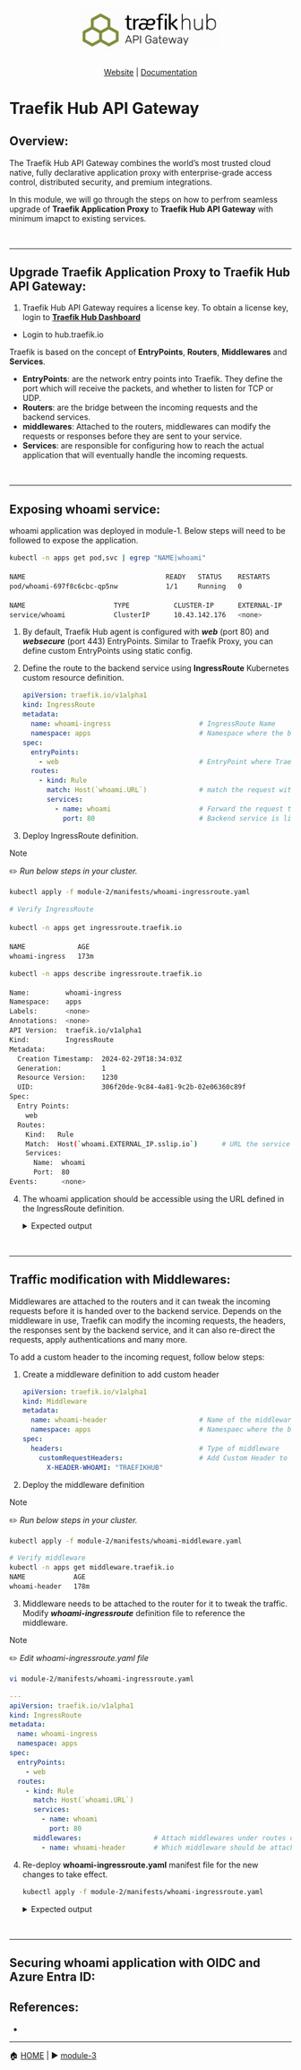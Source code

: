 <br/>

<div align="center" style="margin: 30px;">
<a href="https://traefik.io/traefik-hub-api-gateway">
  <img src="../media/hub_api_gw_logo.png"   style="width:250px;" align="center" />
</a>
<br />
</div>
<div align="center">
    <a href="https://traefik.io/traefik-hub-api-gateway/">Website</a> |
    <a href="https://doc.traefik.io/traefik-hub/api-gateway/api-gateway-intro">Documentation</a> 
</div>

# Traefik Hub API Gateway

## Overview:

The Traefik Hub API Gateway combines the world’s most trusted cloud native, fully declarative application proxy with enterprise-grade access control, distributed security, and premium integrations. 

In this module, we will go through the steps on how to perfrom seamless upgrade of <b>Traefik Application Proxy</b> to <b>Traefik Hub API Gateway</b> with minimum imapct to existing services.  

<br>

___

## Upgrade Traefik Application Proxy to Traefik Hub API Gateway:

1. Traefik Hub API Gateway requires a license key. To obtain a license key, login to <b><a href="https://hub.traefik.io/dashboard">Traefik Hub Dashboard</a></b>
  - Login to hub.traefik.io 




Traefik is based on the concept of <b>EntryPoints</b>, <b>Routers</b>, <b>Middlewares</b> and <b>Services</b>. 

- <b>EntryPoints</b>: are the network entry points into Traefik. They define the port which will receive the packets, and whether to listen for TCP or UDP.
- <b>Routers</b>: are the bridge between the incoming requests and the backend services.
- <b>middlewares</b>: Attached to the routers, middlewares can modify the requests or responses before they are sent to your service.
- <b>Services</b>: are responsible for configuring how to reach the actual application that will eventually handle the incoming requests.

<br>

___

## Exposing whoami service:

whoami application was deployed in module-1. Below steps will need to be followed to expose the application. 

```bash
kubectl -n apps get pod,svc | egrep "NAME|whoami"

NAME                                   READY   STATUS    RESTARTS        AGE
pod/whoami-697f8c6cbc-qp5nw            1/1     Running   0               68m

NAME                      TYPE           CLUSTER-IP      EXTERNAL-IP        PORT(S)    AGE
service/whoami            ClusterIP      10.43.142.176   <none>             80/TCP     164m
```


1. By default, Traefik Hub agent is configured with <b>*web*</b> (port 80) and <b>*websecure*</b> (port 443) EntryPoints. Similar to Traefik Proxy, you can define custom EntryPoints using static config. 
2. Define the route to the backend service using <b>IngressRoute</b> Kubernetes custom resource definition.


    ```yaml
    apiVersion: traefik.io/v1alpha1
    kind: IngressRoute
    metadata:
      name: whoami-ingress                      # IngressRoute Name
      namespace: apps                           # Namespace where the backend service is running. 
    spec:
      entryPoints:
        - web                                   # EntryPoint where Traefik is listening on for incoming requests. 
      routes:
        - kind: Rule
          match: Host(`whoami.URL`)             # match the request with this URL
          services:
            - name: whoami                      # Forward the request to backend service
              port: 80                          # Backend service is listening on Port 80.
    ```

3. Deploy IngressRoute definition.  

> [!NOTE]     
> :pencil2: *Run below steps in your cluster.*

```bash
kubectl apply -f module-2/manifests/whoami-ingressroute.yaml
```
```bash
# Verify IngressRoute

kubectl -n apps get ingressroute.traefik.io

NAME             AGE
whoami-ingress   173m
```
```bash
kubectl -n apps describe ingressroute.traefik.io

Name:         whoami-ingress
Namespace:    apps
Labels:       <none>
Annotations:  <none>
API Version:  traefik.io/v1alpha1
Kind:         IngressRoute
Metadata:
  Creation Timestamp:  2024-02-29T18:34:03Z
  Generation:          1
  Resource Version:    1230
  UID:                 306f20de-9c84-4a81-9c2b-02e06360c89f
Spec:
  Entry Points:
    web
  Routes:
    Kind:   Rule
    Match:  Host(`whoami.EXTERNAL_IP.sslip.io`)      # URL the service is exposed on
    Services:
      Name:  whoami
      Port:  80
Events:      <none>
```

4. The whoami application should be accessible using the URL defined in the IngressRoute definition. 

    <details><summary>Expected output</summary>

    ![whoami](../media/whoami.png)
    </details>  

<br>

___

## Traffic modification with Middlewares:

Middlewares are attached to the routers and it can tweak the incoming requests before it is handed over to the backend service. Depends on the middleware in use, Traefik can modify the incoming requests, the headers, the responses sent by the backend service, and it can also re-direct the requests, apply authentications and many more. 

To add a custom header to the incoming request, follow below steps:

1. Create a middleware definition to add custom header

    ```yaml
    apiVersion: traefik.io/v1alpha1
    kind: Middleware
    metadata:
      name: whoami-header                       # Name of the middleware.
      namespace: apps                           # Namespaec where the backend service is running.
    spec:
      headers:                                  # Type of middleware
        customRequestHeaders:                   # Add Custom Header to the request
          X-HEADER-WHOAMI: "TRAEFIKHUB"         
    ```
2. Deploy the middleware definition

> [!NOTE]     
> :pencil2: *Run below steps in your cluster.*

```bash
kubectl apply -f module-2/manifests/whoami-middleware.yaml
```    
```bash
# Verify middleware
kubectl -n apps get middleware.traefik.io
NAME            AGE
whoami-header   178m
```

3. Middleware needs to be attached to the router for it to tweak the traffic. Modify <b>*whoami-ingressroute*</b> definition file to reference the middleware. 

> [!NOTE]     
> :pencil2: *Edit whoami-ingressroute.yaml file*

```bash
vi module-2/manifests/whoami-ingressroute.yaml
```
```yaml
---
apiVersion: traefik.io/v1alpha1
kind: IngressRoute
metadata:
  name: whoami-ingress
  namespace: apps
spec:
  entryPoints:
    - web
  routes:
    - kind: Rule
      match: Host(`whoami.URL`)
      services:
        - name: whoami
          port: 80
      middlewares:                  # Attach middlewares under routes definition  
        - name: whoami-header       # Which middleware should be attached to this route. 
```
4. Re-deploy <b>whoami-ingressroute.yaml</b> manifest file for the new changes to take effect. 


    ```bash
    kubectl apply -f module-2/manifests/whoami-ingressroute.yaml
    ```

    <details><summary>Expected output</summary>

    ![whoami](../media/whoami-middleware.png)
    </details>  

<br>

___

## Securing whoami application with OIDC and Azure Entra ID:


## References:

- 

------
:house: [HOME](../README.md) | :arrow_forward: [module-3](../module-3/readme.md)